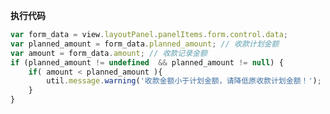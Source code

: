 <p class="panel-title"><b>执行代码</b></p>

```javascript
var form_data = view.layoutPanel.panelItems.form.control.data;
var planned_amount = form_data.planned_amount; // 收款计划金额 
var amount = form_data.amount; // 收款记录金额 
if (planned_amount != undefined  && planned_amount != null) {
    if( amount < planned_amount ){
        util.message.warning('收款金额小于计划金额，请降低原收款计划金额！');
    }
}
```
